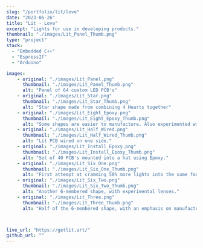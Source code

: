 ```yaml
---
slug: "/portfolio/lit/love"
date: "2023-06-26"
title: "Lit - Love"
excerpt: "Lights for use in developing products."
thumbnail: "./images/Lit_Panel_Thumb.png"
type: "project"
stack:
  - "Embedded C++"
  - "EspressIf"
  - "Arduino"

images:
    - original: "./images/Lit_Panel.png"
      thumbnail: "./images/Lit_Panel_Thumb.png"
      alt: "Panel of 64 custom LED PCB's"
    - original: "./images/Lit_Star.png"
      thumbnail: "./images/Lit_Star_Thumb.png"
      alt: "Star shape made from combining 4 Hearts together"
    - original: "./images/Lit_Eight_Epoxy.png"
      thumbnail: "./images/Lit_Eight_Epoxy_Thumb.png"
      alt: "Some shapes are easier to manufacture. Also experimented with Epoxy."
    - original: "./images/Lit_Half_Wired.png"
      thumbnail: "./images/Lit_Half_Wired_Thumb.png"
      alt: "Lit PCB wired on one side."
    - original: "./images/Lit_Install_Epoxy.png"
      thumbnail: "./images/Lit_Install_Epoxy_Thumb.png"
      alt: "Set of 40 PCB's mounted into a hat using Epoxy."
    - original: "./images/Lit_Six_One.png"
      thumbnail: "./images/Lit_Six_One_Thumb.png"
      alt: "First attempt at cramming 50% more lights into the same footprint as a Star."
    - original: "./images/Lit_Six_Two.png"
      thumbnail: "./images/Lit_Six_Two_Thumb.png"
      alt: "Another 6-membered shape, with experimental lenses."
    - original: "./images/Lit_Three.png"
      thumbnail: "./images/Lit_Three_Thumb.png"
      alt: "Half of the 6-membered shape, with an emphasis on manufacturability."



live_url: "https://getlit.art/"
github_url: ""
---
```

